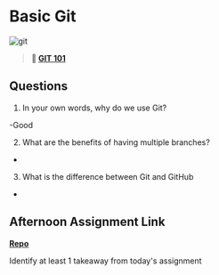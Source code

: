 # Basic Git

![git](https://git-scm.com/images/branching-illustration@2x.png)

> **📖 [GIT 101](https://codeworksacademy.com/fs-student-guide/resources/wk1/01-GIT)**

## Questions

1. In your own words, why do we use Git?

-Good

2. What are the benefits of having multiple branches?

-

3. What is the difference between Git and GitHub

-

## Afternoon Assignment Link

**[Repo](https://github.com/Jakeepaulin/<ASSIGNMENT_REPO>)**

Identify at least 1 takeaway from today's assignment
